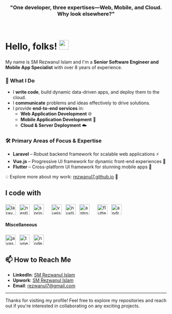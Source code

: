 <br>
<h3 align="center">"One developer, three expertises—Web, Mobile, and Cloud. Why look elsewhere?"</h3>
<br>

# Hello, folks! <img src="https://raw.githubusercontent.com/MartinHeinz/MartinHeinz/master/wave.gif" width="30px" height="30px" />

###

<p align="left">
  My name is SM Rezwanul Islam and I'm a <strong>Senior Software Engineer and Mobile App Specialist</strong> with over 8 years of experience.
</p>

### 🚀 What I Do  

- I **write code**, build dynamic data-driven apps, and deploy them to the cloud.  
- I **communicate** problems and ideas effectively to drive solutions.  
- I provide **end-to-end services** in:  
  - **Web Application Development** 🌐
  - **Mobile Application Development** 📱  
  - **Cloud & Server Deployment** ☁️

### 🛠️ Primary Areas of Focus & Expertise

- **Laravel** – Robust backend framework for scalable web applications ⚡  
- **Vue.js** – Progressive UI framework for dynamic front-end experiences 🎨  
- **Flutter** – Cross-platform UI framework for stunning mobile apps 📱  

💡 Explore more about my work: [rezwanul7.github.io](https://rezwanul7.github.io/) 🚀

## I code with

###

<div align="left">
  <!-- Backend -->
  <img src="https://cdn.jsdelivr.net/gh/devicons/devicon@latest/icons/laravel/laravel-original.svg" height="32" alt="laravel logo" />
  <img width="4" />
  <img src="https://cdn.jsdelivr.net/gh/devicons/devicon@latest/icons/nestjs/nestjs-original.svg" height="32" alt="nestjs logo" />
  <img width="4" />
  <img src="https://cdn.jsdelivr.net/gh/devicons/devicon@latest/icons/spring/spring-original.svg" height="32" alt="spring logo" />
  <img width="16" />

  <!-- Frontend -->
  <img src="https://cdn.jsdelivr.net/gh/devicons/devicon@latest/icons/vuejs/vuejs-original.svg" height="32" alt="vuejs logo" />
  <img width="4" />
  <img src="https://cdn.jsdelivr.net/gh/devicons/devicon/icons/nuxtjs/nuxtjs-original.svg" height="32" alt="nuxtjs logo"  />
  <img width="4" />
  <img src="https://cdn.jsdelivr.net/gh/devicons/devicon@latest/icons/astro/astro-original.svg" height="32" alt="astro logo" />
  <img width="16" />
  
  <!-- Mobile Apps -->
  <img src="https://cdn.jsdelivr.net/gh/devicons/devicon@latest/icons/flutter/flutter-original.svg" height="32" alt="flutter logo"/>
  <img width="4" />
  <img src="https://cdn.jsdelivr.net/gh/devicons/devicon@latest/icons/android/android-original.svg" height="32" alt="android logo"/>
  
</div>


#### Miscellaneous

###

<div align="left">
  <img src="https://cdn.jsdelivr.net/gh/devicons/devicon/icons/javascript/javascript-original.svg" height="32" alt="javascript logo"  />
  <img width="4" />
  <img src="https://cdn.jsdelivr.net/gh/devicons/devicon/icons/typescript/typescript-original.svg" height="32" alt="typescript logo"  />
  <img width="4" />
  <img src="https://cdn.jsdelivr.net/gh/devicons/devicon/icons/nodejs/nodejs-original.svg" height="32" alt="nodejs logo"  />
</div>

###

## 📫 How to Reach Me

- **LinkedIn**: [SM Rezwanul Islam](https://www.linkedin.com/in/rezwanul7/)
- **Upwork**: [SM Rezwanul Islam](https://www.upwork.com/freelancers/rezwanulislam/)
- **Email**: rezwanul7@gmail.com

---

Thanks for visiting my profile! Feel free to explore my repositories and reach out if you're interested in collaborating on any exciting projects.

<!--
**rezwanul7/rezwanul7** is a ✨ _special_ ✨ repository because its `README.md` (this file) appears on your GitHub profile.

Here are some ideas to get you started:

- 🔭 I’m currently working on ...
- 🌱 I’m currently learning ...
- 👯 I’m looking to collaborate on ...
- 🤔 I’m looking for help with ...
- 💬 Ask me about ...
- 📫 How to reach me: ...
- 😄 Pronouns: ...
- ⚡ Fun fact: ...
-->
